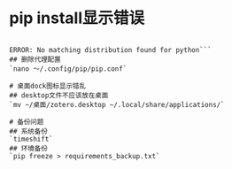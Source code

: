 # pip install显示错误
```ERROR: Could not find a version that satisfies the requirement python (from versions: none)

ERROR: No matching distribution found for python```
## 删除代理配置
`nano ～/.config/pip/pip.conf`

# 桌面dock图标显示错乱
## desktop文件不应该放在桌面
`mv ~/桌面/zotero.desktop ~/.local/share/applications/`

# 备份问题
## 系统备份
`timeshift`
## 环境备份
`pip freeze > requirements_backup.txt`


